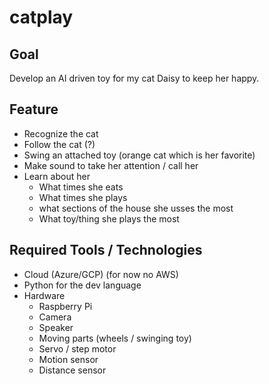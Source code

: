 # catplay

## Goal

Develop an AI driven toy for my cat Daisy to keep her happy.

## Feature 

- Recognize the cat  
- Follow the cat (?)
- Swing an attached toy (orange cat which is her favorite)
- Make sound to take her attention / call her
- Learn about her
  - What times she eats
  - What times she plays
  - what sections of the house she usses the most
  - What toy/thing she plays the most

## Required Tools / Technologies

- Cloud (Azure/GCP) (for now no AWS)
- Python for the dev language
- Hardware 
  - Raspberry Pi
  - Camera
  - Speaker
  - Moving parts (wheels / swinging toy)
  - Servo / step motor
  - Motion sensor
  - Distance sensor
  
